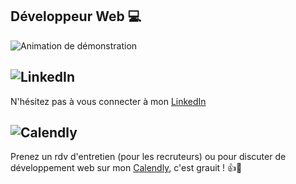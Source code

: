 ## Développeur Web 💻

![Animation de démonstration](https://res.cloudinary.com/dwcdxkpfk/image/upload/v1726266632/Hi_There_1_qnviub.gif)


## ![LinkedIn](https://img.shields.io/badge/LinkedIn-0A66C2?logo=linkedin&logoColor=white&style=for-the-badge)
 N'hésitez pas à vous connecter à mon [LinkedIn](https://www.linkedin.com/in/vincent-vgom/)
## ![Calendly](https://img.shields.io/badge/Calendly-006BFF?logo=calendly&logoColor=white&style=for-the-badge)
 Prenez un rdv d'entretien (pour les recruteurs) ou pour discuter de développement web sur mon [Calendly](https://calendly.com/vincentvaiti/30min), c'est grauit ! 👍🙂


